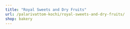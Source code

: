 ```yaml
---
title: "Royal Sweets and Dry Fruits"
url: /palarivattom-kochi/royal-sweets-and-dry-fruits/
shop: bakery
---
```

